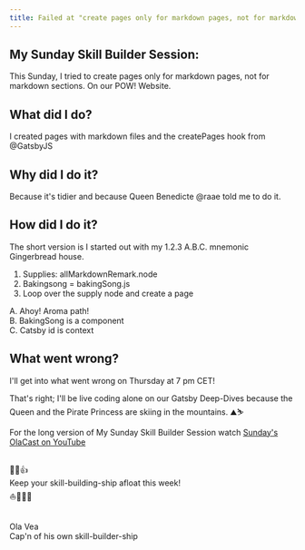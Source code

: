 ```yaml
---
title: Failed at "create pages only for markdown pages, not for markdown sections"
---
```


## My Sunday Skill Builder Session:

This Sunday, I tried to create pages only for markdown pages, not for markdown sections. On our POW! Website.

## What did I do?

I created pages with markdown files and the createPages hook from @GatsbyJS

## Why did I do it?

Because it's tidier and because Queen Benedicte @raae told me to do it.

## How did I do it?

The short version is I started out with my 1.2.3 A.B.C. mnemonic Gingerbread house.

1. Supplies: allMarkdownRemark.node
2. Bakingsong = bakingSong.js
3. Loop over the supply node and create a page

A. Ahoy! Aroma path!  
B. BakingSong is a component  
C. Catsby id is context

## What went wrong?

I'll get into what went wrong on Thursday at 7 pm CET!

That's right; I'll be live coding alone on our Gatsby Deep-Dives because the Queen and the Pirate Princess are skiing in the mountains. ⛰️⛷️

For the long version of My Sunday Skill Builder Session watch [Sunday's OlaCast on YouTube](https://youtu.be/lMDA0WuAZSA)

&nbsp;  
💪😺👍  
Keep your skill-building-ship afloat this week!  
⛵🔧🏴‍☠️

&nbsp;  
Ola Vea  
Cap'n of his own skill-builder-ship

